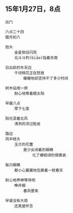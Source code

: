 
## 15年1月27日，8点

	
	出门
	
	六点二十四
	腊月初八
	
	抬头
		金星依旧闪亮	
		北斗斗杓(biāo)指着东南

	日出前的东天边
		千顷桃花正在怒放
			暖暖地却坚持不了多少时间

	树木站成一排
		耐心地等着晒太阳	
	
	早晨八点
		零下七度

	阳光混着北风
		清冽的流过脸皮
	
	路边
	风中枝头
		玉兰的花蕾
			是少女闭着的眼睛
				化了橄榄绿的烟熏装
				
	每只眼睛
		都小心翼翼地包裹着一枚春天
	
	耐心地养神等待吧
		睁开眼
			春风便来

	早餐没有大蒜
		还真是怀念
